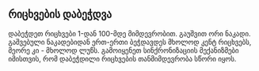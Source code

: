 ## რიცხვების დაბეჭდვა

დაბეჭდეთ რიცხვები 1-დან 100-მდე მიმდევრობით. გაუშვით ორი ნაკადი. გაშვებული ნაკადებიდან ერთ-ერთი ბეჭდავდეს მხოლოდ კენტ რიცხვებს, მეორე კი - მხოლოდ ლუწს. გამოიყენეთ სინქრონიზაციის მექანიზმები იმისთვის, რომ დაბეჭდილი რიცხვების თანმიმდევრობა სწორი იყოს.
